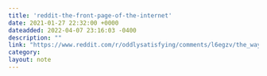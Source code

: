 ```yaml
---
title: 'reddit-the-front-page-of-the-internet'
date: 2021-01-27 22:32:00 +0000
dateadded: 2022-04-07 23:16:03 -0400
description: ""
link: "https://www.reddit.com/r/oddlysatisfying/comments/l6egzv/the_way_the_movements_match/"
category:
layout: note
---
```

